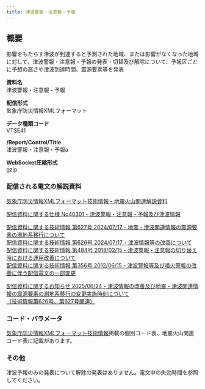 ```yaml
---
title: 津波警報・注意報・予報
---
```


## 概要
影響をもたらす津波が到達すると予測された地域、または影響がなくなった地域に対して、津波警報・注意報・予報の発表・切替及び解除について、予報区ごとに予想の高さや津波到達時間、震源要素等を発表

**資料名** <br/>
 津波警報・注意報・予報
 
**配信形式** <br/>
 気象庁防災情報XMLフォーマット

**データ種類コード** <br/>
 VTSE41
 
**/Report/Control/Title** <br/>
 津波警報・注意報・予報a

**WebSocket圧縮形式** <br/>
 gzip

### 配信される電文の解説資料
[気象庁防災情報XMLフォーマット技術情報 - 地震火山関連解説資料](https://dmdata.jp/docs/jma/manual/0101-0185.pdf#page=63) 
 
 
[配信資料に関する仕様 No40301 - 津波警報・注意報・予報及び津波情報](https://www.data.jma.go.jp/suishin/shiyou/pdf/no40301)


[配信資料に関する技術情報 第627号 2024/07/17 - 地震・津波関連情報の震源要素の測地系移行について](https://dmdata.jp/docs/jma/technical/627.pdf) <br/>
[配信資料に関する技術情報 第626号 2024/07/17 - 津波情報等の改善について](https://dmdata.jp/docs/jma/technical/626.pdf) <br/>
[配信資料に関する技術情報 第484号 2018/02/15 - 津波警報・注意報の切り替え時における運用改善について](https://dmdata.jp/docs/jma/technical/484.pdf) <br/>
[配信資料に関する技術情報 第356号 2012/06/15 - 津波警報等及び噴火警報の改善に伴う配信電文の一部変更](https://dmdata.jp/docs/jma/technical/356.pdf)


[配信資料に関するお知らせ 2025/06/24 - 津波情報の改善及び地震・津波関連情報の震源要素の測地系移行の変更実施時刻について<br/>
（技術情報第626号、第627号関連）](https://dmdata.jp/docs/jma/notice/20250624c.pdf)

### コード・パラメータ
[気象庁防災情報XMLフォーマット技術情報](http://xml.kishou.go.jp/tec_material.html)掲載の個別コード表、地震火山関連コード表に記載があります。

### その他 
 津波予報のみの発表について解除の発表はありません。電文中の失効時間を参照してください。
